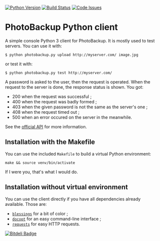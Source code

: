 [![Python Version](https://img.shields.io/badge/Python-3-brightgreen.svg?style=plastic)](http://python.org) [![Build Status](https://travis-ci.org/PhotoBackup/client-python.svg?branch=master)](https://travis-ci.org/PhotoBackup/client-python) [![Code Issues](https://www.quantifiedcode.com/api/v1/project/8c46c0185dbf4d6097f2c92e08e67536/badge.svg)](https://www.quantifiedcode.com/app/project/8c46c0185dbf4d6097f2c92e08e67536)

# PhotoBackup Python client
A simple console Python 3 client for PhotoBackup. It is mostly used to test servers.
You can use it with:

    $ python photobackup.py upload http://myserver.com/ image.jpg

or test it with:

    $ python photobackup.py test http://myserver.com/

A password is asked to the user, then the request is operated.
When the request to the server is done, the response status is shown.
You got:

 * 200 when the request was successful ;
 * 400 when the request was badly formed ;
 * 403 when the given password is not the same as the server's one ;
 * 408 when the request timed out ;
 * 500 when an error occured on the server in the meanwhile.

See the [official API](https://github.com/PhotoBackup/api/blob/master/api.raml) for more information.

## Installation with the Makefile
You can use the included `Makefile` to build a virtual Python environment:

    make && source venv/bin/activate

If I were you, that's what I would do.


## Installation without virtual environment
You can use the client directly if you have all dependencies already available.
Those are:

* [`blessings`](https://pypi.python.org/pypi/blessings/) for a bit of color ;
* [`docopt`](http://docopt.org/) for an easy command-line interface ;
* [`requests`](http://docs.python-requests.org/) for easy HTTP requests.


[![Bitdeli Badge](https://d2weczhvl823v0.cloudfront.net/PhotoBackup/client-python/trend.png)](https://bitdeli.com/free "Bitdeli Badge")

